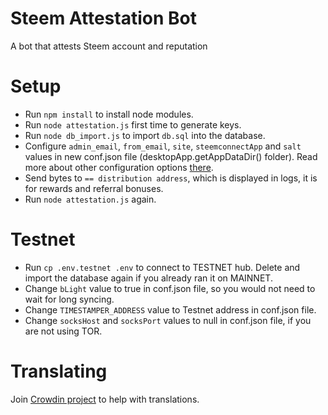 # Steem Attestation Bot
A bot that attests Steem account and reputation

# Setup
* Run `npm install` to install node modules.
* Run `node attestation.js` first time to generate keys.
* Run `node db_import.js` to import `db.sql` into the database.
* Configure `admin_email`, `from_email`, `site`, `steemconnectApp` and `salt` values in new conf.json file (desktopApp.getAppDataDir() folder). Read more about other configuration options [there](https://github.com/byteball/headless-obyte#customize).
* Send bytes to `== distribution address`, which is displayed in logs, it is for rewards and referral bonuses.
* Run `node attestation.js` again.

# Testnet
* Run `cp .env.testnet .env` to connect to TESTNET hub. Delete and import the database again if you already ran it on MAINNET.
* Change `bLight` value to true in conf.json file, so you would not need to wait for long syncing.
* Change `TIMESTAMPER_ADDRESS` value to Testnet address in conf.json file.
* Change `socksHost` and `socksPort` values to null in conf.json file, if you are not using TOR.

# Translating
Join [Crowdin project](https://crowdin.com/project/byteball-betting-bot) to help with translations.